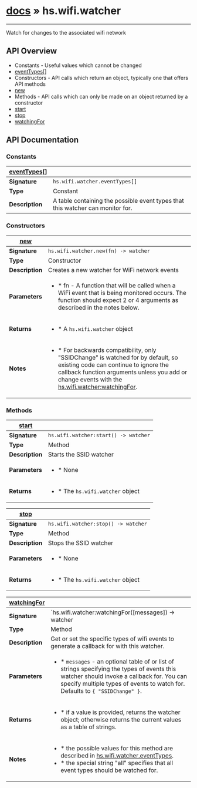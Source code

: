 # [docs](index.md) » hs.wifi.watcher
---

Watch for changes to the associated wifi network

## API Overview
* Constants - Useful values which cannot be changed
 * [eventTypes[]](#eventTypes[])
* Constructors - API calls which return an object, typically one that offers API methods
 * [new](#new)
* Methods - API calls which can only be made on an object returned by a constructor
 * [start](#start)
 * [stop](#stop)
 * [watchingFor](#watchingFor)

## API Documentation

### Constants

| [eventTypes[]](#eventTypes[])         |                                                                                     |
| --------------------------------------------|-------------------------------------------------------------------------------------|
| **Signature**                               | `hs.wifi.watcher.eventTypes[]`                                                                    |
| **Type**                                    | Constant                                                                     |
| **Description**                             | A table containing the possible event types that this watcher can monitor for.                                                                     |

### Constructors

| [new](#new)         |                                                                                     |
| --------------------------------------------|-------------------------------------------------------------------------------------|
| **Signature**                               | `hs.wifi.watcher.new(fn) -> watcher`                                                                    |
| **Type**                                    | Constructor                                                                     |
| **Description**                             | Creates a new watcher for WiFi network events                                                                     |
| **Parameters**                              | <ul><li> * fn - A function that will be called when a WiFi event that is being monitored occurs. The function should expect 2 or 4 arguments as described in the notes below.</li></ul> |
| **Returns**                                 | <ul><li> * A `hs.wifi.watcher` object</li></ul>          |
| **Notes**                                   | <ul><li> * For backwards compatibility, only "SSIDChange" is watched for by default, so existing code can continue to ignore the callback function arguments unless you add or change events with the [hs.wifi.watcher:watchingFor](#watchingFor).</li></ul>                |

### Methods

| [start](#start)         |                                                                                     |
| --------------------------------------------|-------------------------------------------------------------------------------------|
| **Signature**                               | `hs.wifi.watcher:start() -> watcher`                                                                    |
| **Type**                                    | Method                                                                     |
| **Description**                             | Starts the SSID watcher                                                                     |
| **Parameters**                              | <ul><li> * None</li></ul> |
| **Returns**                                 | <ul><li> * The `hs.wifi.watcher` object</li></ul>          |

| [stop](#stop)         |                                                                                     |
| --------------------------------------------|-------------------------------------------------------------------------------------|
| **Signature**                               | `hs.wifi.watcher:stop() -> watcher`                                                                    |
| **Type**                                    | Method                                                                     |
| **Description**                             | Stops the SSID watcher                                                                     |
| **Parameters**                              | <ul><li> * None</li></ul> |
| **Returns**                                 | <ul><li> * The `hs.wifi.watcher` object</li></ul>          |

| [watchingFor](#watchingFor)         |                                                                                     |
| --------------------------------------------|-------------------------------------------------------------------------------------|
| **Signature**                               | `hs.wifi.watcher:watchingFor([messages]) -> watcher | current-value`                                                                    |
| **Type**                                    | Method                                                                     |
| **Description**                             | Get or set the specific types of wifi events to generate a callback for with this watcher.                                                                     |
| **Parameters**                              | <ul><li> * `messages` - an optional table of or list of strings specifying the types of events this watcher should invoke a callback for.  You can specify multiple types of events to watch for. Defaults to `{ "SSIDChange" }`.</li></ul> |
| **Returns**                                 | <ul><li> * if a value is provided, returns the watcher object; otherwise returns the current values as a table of strings.</li></ul>          |
| **Notes**                                   | <ul><li> * the possible values for this method are described in [hs.wifi.watcher.eventTypes](#eventTypes).</li><li> * the special string "all" specifies that all event types should be watched for.</li></ul>                |


